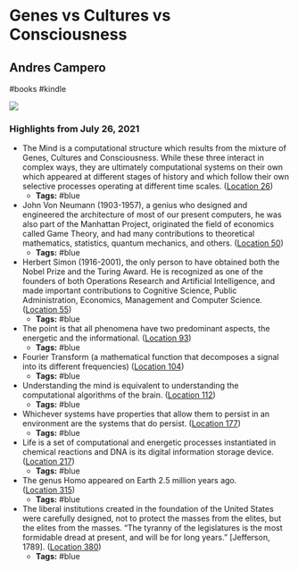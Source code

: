 # Genes vs Cultures vs Consciousness

## Andres Campero

#books
#kindle

![](https://images-na.ssl-images-amazon.com/images/I/41G2HBz8WKL._SL2000_.jpg)

### Highlights from July 26, 2021

- The Mind is a computational structure which results from the mixture of Genes, Cultures and Consciousness. While these three interact in complex ways, they are ultimately computational systems on their own which appeared at different stages of history and which follow their own selective processes operating at different time scales. ([Location 26](https://readwise.io/to_kindle?action=open&asin=B07TCD4JH7&location=26))
    - **Tags:** #blue
- John Von Neumann (1903-1957), a genius who designed and engineered the architecture of most of our present computers, he was also part of the Manhattan Project, originated the field of economics called Game Theory, and had many contributions to theoretical mathematics, statistics, quantum mechanics, and others. ([Location 50](https://readwise.io/to_kindle?action=open&asin=B07TCD4JH7&location=50))
    - **Tags:** #blue
- Herbert Simon (1916-2001), the only person to have obtained both the Nobel Prize and the Turing Award. He is recognized as one of the founders of both Operations Research and Artificial Intelligence, and made important contributions to Cognitive Science, Public Administration, Economics, Management and Computer Science. ([Location 55](https://readwise.io/to_kindle?action=open&asin=B07TCD4JH7&location=55))
    - **Tags:** #blue
- The point is that all phenomena have two predominant aspects, the energetic and the informational. ([Location 93](https://readwise.io/to_kindle?action=open&asin=B07TCD4JH7&location=93))
    - **Tags:** #blue
- Fourier Transform (a mathematical function that decomposes a signal into its different frequencies) ([Location 104](https://readwise.io/to_kindle?action=open&asin=B07TCD4JH7&location=104))
    - **Tags:** #blue
- Understanding the mind is equivalent to understanding the computational algorithms of the brain. ([Location 112](https://readwise.io/to_kindle?action=open&asin=B07TCD4JH7&location=112))
    - **Tags:** #blue
- Whichever systems have properties that allow them to persist in an environment are the systems that do persist. ([Location 177](https://readwise.io/to_kindle?action=open&asin=B07TCD4JH7&location=177))
    - **Tags:** #blue
- Life is a set of computational and energetic processes instantiated in chemical reactions and DNA is its digital information storage device. ([Location 217](https://readwise.io/to_kindle?action=open&asin=B07TCD4JH7&location=217))
    - **Tags:** #blue
- The genus Homo appeared on Earth 2.5 million years ago. ([Location 315](https://readwise.io/to_kindle?action=open&asin=B07TCD4JH7&location=315))
    - **Tags:** #blue
- The liberal institutions created in the foundation of the United States were carefully designed, not to protect the masses from the elites, but the elites from the masses. “The tyranny of the legislatures is the most formidable dread at present, and will be for long years.” [Jefferson, 1789]. ([Location 380](https://readwise.io/to_kindle?action=open&asin=B07TCD4JH7&location=380))
    - **Tags:** #blue
